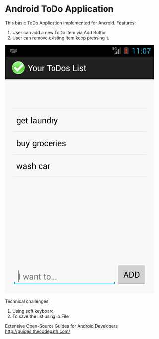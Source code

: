 Android ToDo Application
======================

This basic ToDo Application implemented for Android. Features:
1. User can add a new ToDo item via Add Button
2. User can remove existing item keep pressing it. 

![alt tag](https://github.com/yakdere/Android_ToDoApp/blob/master/TodoApp.png)

Technical challenges:
1. Using soft keyboard
2. To save the list using io.File

Extensive Open-Source Guides for Android Developers 
http://guides.thecodepath.com/

